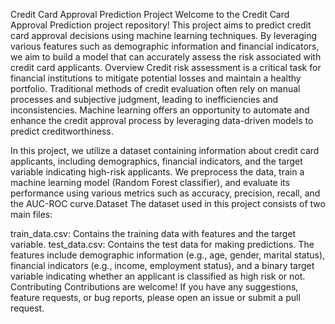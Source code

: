 Credit Card Approval Prediction Project
Welcome to the Credit Card Approval Prediction project repository! This project aims to predict credit card approval decisions using machine learning techniques. By leveraging various features such as demographic information and financial indicators, we aim to build a model that can accurately assess the risk associated with credit card applicants.
Overview
Credit risk assessment is a critical task for financial institutions to mitigate potential losses and maintain a healthy portfolio. Traditional methods of credit evaluation often rely on manual processes and subjective judgment, leading to inefficiencies and inconsistencies. Machine learning offers an opportunity to automate and enhance the credit approval process by leveraging data-driven models to predict creditworthiness.

In this project, we utilize a dataset containing information about credit card applicants, including demographics, financial indicators, and the target variable indicating high-risk applicants. We preprocess the data, train a machine learning model (Random Forest classifier), and evaluate its performance using various metrics such as accuracy, precision, recall, and the AUC-ROC curve.Dataset
The dataset used in this project consists of two main files:

train_data.csv: Contains the training data with features and the target variable.
test_data.csv: Contains the test data for making predictions.
The features include demographic information (e.g., age, gender, marital status), financial indicators (e.g., income, employment status), and a binary target variable indicating whether an applicant is classified as high risk or not.
Contributing
Contributions are welcome! If you have any suggestions, feature requests, or bug reports, please open an issue or submit a pull request.
